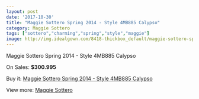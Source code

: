 ```yaml
---
layout: post
date: '2017-10-30'
title: "Maggie Sottero Spring 2014 - Style 4MB885 Calypso"
category: Maggie Sottero
tags: ["sottero","charming","spring","style","maggie"]
image: http://img.idealgown.com/8418-thickbox_default/maggie-sottero-spring-2014-style-4mb885-calypso.jpg
---
```

Maggie Sottero Spring 2014 - Style 4MB885 Calypso

On Sales: **$300.995**
<a href="https://www.idealgown.com/en/maggie-sottero/3497-maggie-sottero-spring-2014-style-4mb885-calypso.html"><amp-img layout="responsive" width="600" height="600" src="//img.idealgown.com/8418-thickbox_default/maggie-sottero-spring-2014-style-4mb885-calypso.jpg" alt="Maggie Sottero Spring 2014 - Style 4MB885 Calypso 0" /></a>
<a href="https://www.idealgown.com/en/maggie-sottero/3497-maggie-sottero-spring-2014-style-4mb885-calypso.html"><amp-img layout="responsive" width="600" height="600" src="//img.idealgown.com/8420-thickbox_default/maggie-sottero-spring-2014-style-4mb885-calypso.jpg" alt="Maggie Sottero Spring 2014 - Style 4MB885 Calypso 1" /></a>
<a href="https://www.idealgown.com/en/maggie-sottero/3497-maggie-sottero-spring-2014-style-4mb885-calypso.html"><amp-img layout="responsive" width="600" height="600" src="//img.idealgown.com/8419-thickbox_default/maggie-sottero-spring-2014-style-4mb885-calypso.jpg" alt="Maggie Sottero Spring 2014 - Style 4MB885 Calypso 2" /></a>

Buy it: [Maggie Sottero Spring 2014 - Style 4MB885 Calypso](https://www.idealgown.com/en/maggie-sottero/3497-maggie-sottero-spring-2014-style-4mb885-calypso.html "Maggie Sottero Spring 2014 - Style 4MB885 Calypso")

View more: [Maggie Sottero](https://www.idealgown.com/en/45-maggie-sottero "Maggie Sottero")